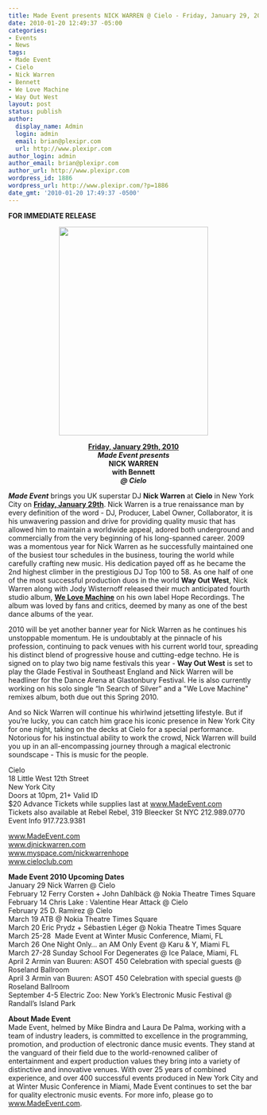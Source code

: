 ```yaml
---
title: Made Event presents NICK WARREN @ Cielo - Friday, January 29, 2010
date: 2010-01-20 12:49:37 -05:00
categories:
- Events
- News
tags:
- Made Event
- Cielo
- Nick Warren
- Bennett
- We Love Machine
- Way Out West
layout: post
status: publish
author:
  display_name: Admin
  login: admin
  email: brian@plexipr.com
  url: http://www.plexipr.com
author_login: admin
author_email: brian@plexipr.com
author_url: http://www.plexipr.com
wordpress_id: 1886
wordpress_url: http://www.plexipr.com/?p=1886
date_gmt: '2010-01-20 17:49:37 -0500'
---
```


<p><strong>FOR IMMEDIATE RELEASE</strong></p>
<p style="text-align: center;"><strong><a href="http://www.MadeEvent.com"><img class="aligncenter" title="Nick Warren" src="http://www.madeevent.com/events/images/012910.jpg" alt="" width="300" height="420" /></a></strong><strong></strong></p>
<p style="text-align: center;"><strong><span style="text-decoration: underline;">Friday, January 29th, 2010</span><br />
<em>Made Event presents</em><br />
NICK WARREN<br />
with Bennett<br />
<em>@ Cielo</em></strong></p>
<p><em><strong>Made Event</strong></em> brings you UK superstar DJ <strong>Nick Warren</strong> at <strong>Cielo</strong> in New York City on <span style="text-decoration: underline;"><strong>Friday, January 29th</strong></span>. Nick Warren is a true renaissance man by every definition of the word - DJ, Producer, Label Owner, Collaborator, it is his unwavering passion and drive for providing quality music that has allowed him to maintain a worldwide appeal, adored both underground and commercially from the very beginning of his long-spanned career. 2009 was a momentous year for Nick Warren as he successfully maintained one of the busiest tour schedules in the business, touring the world while carefully crafting new music. His dedication payed off as he became the 2nd highest climber in the prestigious DJ Top 100 to 58. As one half of one of the most successful production duos in the world <strong>Way Out West</strong>, Nick Warren along with Jody Wisternoff released their much anticipated fourth studio album, <span style="text-decoration: underline;"><strong>We Love Machine</strong></span> on his own label Hope Recordings. The album was loved by fans and critics, deemed by many as one of the best dance albums of the year.</p>
<p>2010 will be yet another banner year for Nick Warren as he continues his unstoppable momentum. He is undoubtably at the pinnacle of his profession, continuing to pack venues with his current world tour, spreading his distinct blend of progressive house and cutting-edge techno. He is signed on to play two big name festivals this year - <strong>Way Out West</strong> is set to play the Glade Festival in Southeast England and Nick Warren will be headliner for the Dance Arena at Glastonbury Festival. He is also currently working on his solo single “In Search of Silver” and a "We Love Machine" remixes album, both due out this Spring 2010.</p>
<p>And so Nick Warren will continue his whirlwind jetsetting lifestyle. But if you’re lucky, you can catch him grace his iconic presence in New York City for one night, taking on the decks at Cielo for a special performance. Notorious for his instinctual ability to work the crowd, Nick Warren will build you up in an all-encompassing journey through a magical electronic soundscape - This is music for the people.</p>
<p>Cielo<br />
18 Little West 12th Street<br />
New York City<br />
Doors at 10pm, 21+ Valid ID<br />
$20 Advance Tickets while supplies last at <a href="http://">www.MadeEvent.com</a><br />
Tickets also available at Rebel Rebel, 319 Bleecker St NYC 212.989.0770<br />
Event Info 917.723.9381</p>
<p><a href="http://">www.MadeEvent.com</a><br />
<a href="http://">www.djnickwarren.com</a><br />
<a href="http://">www.myspace.com/nickwarrenhope</a><br />
<a href="http://">www.cieloclub.com</a></p>
<p><strong>Made Event 2010 Upcoming Dates</strong><br />
January 29 Nick Warren @ Cielo<br />
February 12 Ferry Corsten + John Dahlbäck @ Nokia Theatre Times Square<br />
February 14 Chris Lake : Valentine Hear Attack @ Cielo<br />
February 25 D. Ramirez @ Cielo<br />
March 19 ATB @ Nokia Theatre Times Square<br />
March 20 Eric Prydz + Sébastien Léger @ Nokia Theatre Times Square<br />
March 25-28  Made Event at Winter Music Conference, Miami, FL<br />
March 26 One Night Only… an AM Only Event @ Karu &amp; Y, Miami FL<br />
March 27-28 Sunday School For Degenerates @ Ice Palace, Miami, FL<br />
April 2 Armin van Buuren: ASOT 450 Celebration with special guests @ Roseland Ballroom<br />
April 3 Armin van Buuren: ASOT 450 Celebration with special guests @ Roseland Ballroom<br />
September 4-5 Electric Zoo: New York’s Electronic Music Festival @ Randall’s Island Park</p>
<p><strong>About Made Event</strong><br />
Made Event, helmed by Mike Bindra and Laura De Palma, working with a team of industry leaders, is committed to excellence in the programming, promotion, and production of electronic dance music events. They stand at the vanguard of their field due to the world-renowned caliber of entertainment and expert production values they bring into a variety of distinctive and innovative venues. With over 25 years of combined experience, and over 400 successful events produced in New York City and at Winter Music Conference in Miami, Made Event continues to set the bar for quality electronic music events. For more info, please go to <a href="http://">www.MadeEvent.com</a>.</p>

